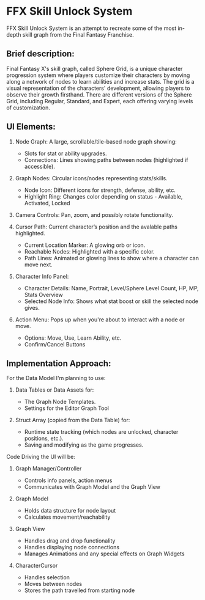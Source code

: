 # FFX Skill Unlock System

FFX Skill Unlock System is an attempt to recreate some of the most in-depth skill graph from the Final Fantasy Franchise.

## Brief description:
Final Fantasy X's skill graph, called Sphere Grid, is a unique character progression system where players customize their characters
by moving along a network of nodes to learn abilities and increase stats. The grid is a visual representation of the characters' development,
allowing players to observe their growth firsthand. There are different versions of the Sphere Grid, including Regular, Standard, and Expert,
each offering varying levels of customization.

## UI Elements: 
1. Node Graph: A large, scrollable/tile-based node graph showing:
   - Slots for stat or ability upgrades.
   - Connections: Lines showing paths between nodes (highlighted if accessible).

2. Graph Nodes: Circular icons/nodes representing stats/skills.
   - Node Icon: Different icons for strength, defense, ability, etc.
   - Highlight Ring: Changes color depending on status - Available, Activated, Locked

3. Camera Controls: Pan, zoom, and possibly rotate functionality.

4. Cursor Path: Current character’s position and the avalable paths highlighted.
   - Current Location Marker: A glowing orb or icon.
   - Reachable Nodes: Highlighted with a specific color.
   - Path Lines: Animated or glowing lines to show where a character can move next.

5. Character Info Panel:
   - Character Details: Name, Portrait, Level/Sphere Level Count, HP, MP, Stats Overview
   - Selected Node Info: Shows what stat boost or skill the selected node gives.

6. Action Menu: Pops up when you're about to interact with a node or move.
   - Options: Move, Use, Learn Ability, etc.
   - Confirm/Cancel Buttons

## Implementation Approach:
For the Data Model I'm planning to use:
1. Data Tables or Data Assets for:
   - The Graph Node Templates.
   - Settings for the Editor Graph Tool

2. Struct Array (copied from the Data Table) for:
   - Runtime state tracking (which nodes are unlocked, character positions, etc.).
   - Saving and modifying as the game progresses.

Code Driving the UI will be:
1. Graph Manager/Controller
   - Controls info panels, action menus
   - Communicates with Graph Model and the Graph View
     
2. Graph Model
   - Holds data structure for node layout
   - Calculates movement/reachability
 
3. Graph View
   - Handles drag and drop functionality
   - Handles displaying node connections
   - Manages Animations and any special effects on Graph Widgets

4. CharacterCursor
   - Handles selection
   - Moves between nodes
   - Stores the path travelled from starting node
